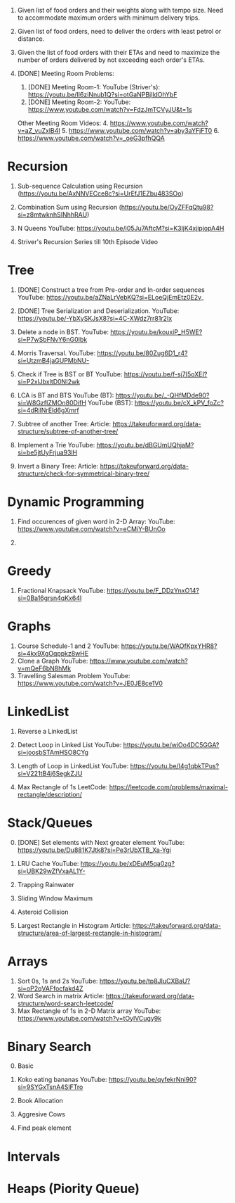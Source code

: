 1. Given list of food orders and their weights along with tempo size. Need to accommodate maximum orders with minimum delivery trips.

2. Given list of food orders, need to deliver the orders with least petrol or distance.

3. Given the list of food orders with their ETAs and need to maximize the number of orders delivered by not exceeding each order's ETAs.

4. [DONE] Meeting Room Problems:
   1. [DONE] Meeting Room-1:
      YouTube (Striver's): https://youtu.be/II6ziNnub1Q?si=otGaNPBjlldOhYbF
   3. [DONE] Meeting Room-2:
      YouTube: https://www.youtube.com/watch?v=FdzJmTCVyJU&t=1s
   
   Other Meeting Room Videos:
   4. https://www.youtube.com/watch?v=aZ_vuZxlB4I
   5. https://www.youtube.com/watch?v=aby3aYFjFT0
   6. https://www.youtube.com/watch?v=_oeG3pfhQQA

# Recursion
   1. Sub-sequence Calculation using Recursion (https://youtu.be/AxNNVECce8c?si=UrEfJ1EZbu483SOo)
   
   2. Combination Sum using Recursion (https://youtu.be/OyZFFqQtu98?si=z8mtwknhSINhhRAU)
   
   3. N Queens
      YouTube: https://youtu.be/i05Ju7AftcM?si=K3ljK4xjipjopA4H

   4. Striver's Recursion Series till 10th Episode Video

# Tree
   1. [DONE] Construct a tree from Pre-order and In-order sequences
      YouTube: https://youtu.be/aZNaLrVebKQ?si=ELoeQjEmEtz0E2v_

   2. [DONE] Tree Serialization and Deserialization.
       YouTube: https://youtu.be/-YbXySKJsX8?si=4C-XWdz7rr81r2Ix

   3. Delete a node in BST.
      YouTube: https://youtu.be/kouxiP_H5WE?si=P7wSbFNvY6nG0Ibk

   4. Morris Traversal.
      YouTube: https://youtu.be/80Zug6D1_r4?si=UtzmB4jaGUPMbNU-

   5. Check if Tree is BST or BT
       YouTube: https://youtu.be/f-sj7I5oXEI?si=P2xlJbxltD0NI2wk

   6. LCA is BT and BTS
       YouTube (BT): https://youtu.be/_-QHfMDde90?si=W8GzfIZMOn80DifH
       YouTube (BST): https://youtu.be/cX_kPV_foZc?si=4dRilNrEld6gXmrf

   
   7. Subtree of another Tree:
      Article: https://takeuforward.org/data-structure/subtree-of-another-tree/

   8. Implement a Trie
      YouTube: https://youtu.be/dBGUmUQhjaM?si=be5jtUyFrjua93lH

   9. Invert a Binary Tree:
      Article: https://takeuforward.org/data-structure/check-for-symmetrical-binary-tree/

# Dynamic Programming

   1. Find occurences of given word in 2-D Array:
      YouTube: https://www.youtube.com/watch?v=eCMiY-BUnOo

   2. 

# Greedy
   1. Fractional Knapsack
      YouTube: https://youtu.be/F_DDzYnxO14?si=0Ba16grsn4qKx64I

# Graphs
   1. Course Schedule-1 and 2
      YouTube: https://youtu.be/WAOfKpxYHR8?si=4kx9XgOqppkz8wHE
   2. Clone a Graph
      YouTube: https://www.youtube.com/watch?v=mQeF6bN8hMk
   3. Travelling Salesman Problem
      YouTube: https://www.youtube.com/watch?v=JE0JE8ce1V0

# LinkedList

   1. Reverse a LinkedList

   2. Detect Loop in Linked List
      YouTube: https://youtu.be/wiOo4DC5GGA?si=joosbSTAmHSO8CYg

   4. Length of Loop in LinkedList
      YouTube: https://youtu.be/I4g1qbkTPus?si=V221tB4j6SegkZJU
   
   5. Max Rectangle of 1s
      LeetCode: https://leetcode.com/problems/maximal-rectangle/description/

# Stack/Queues
   0. [DONE] Set elements with Next greater element
      YouTube: https://youtu.be/Du881K7Jtk8?si=Pe3rUbXTB_Xa-Ygi
   2. LRU Cache
      YouTube: https://youtu.be/xDEuM5qa0zg?si=UBK29wZfVxaAL1Y-

   3. Trapping Rainwater
   4. Sliding Window Maximum
   5. Asteroid Collision
   6. Largest Rectangle in Histogram
      Article: https://takeuforward.org/data-structure/area-of-largest-rectangle-in-histogram/

# Arrays
   1. Sort 0s, 1s and 2s
      YouTube: https://youtu.be/tp8JIuCXBaU?si=oP2qVAFfocfakd4Z
   2. Word Search in matrix
      Article: https://takeuforward.org/data-structure/word-search-leetcode/
   3. Max Rectangle of 1s in 2-D Matrix array
      YouTube: https://www.youtube.com/watch?v=tOylVCugy9k

# Binary Search
   0. Basic

   2. Koko eating bananas
      YouTube: https://youtu.be/qyfekrNni90?si=9SYGxTsnA4SlFTro

   3. Book Allocation

   4. Aggresive Cows

   5. Find peak element

# Intervals

# Heaps (Piority Queue)